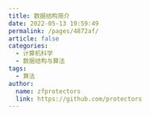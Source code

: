 ```yaml
---
title: 数据结构简介
date: 2022-05-13 19:59:49
permalink: /pages/4872af/
article: false
categories:
  - 计算机科学
  - 数据结构与算法
tags:
  - 算法
author: 
  name: zfprotectors
  link: https://github.com/protectors
---
```


